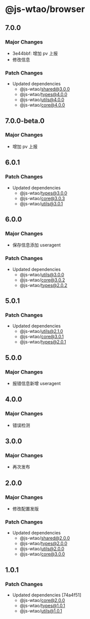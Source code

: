 # @js-wtao/browser

## 7.0.0

### Major Changes

- 3e44bbf: 增加 pv 上报
- 修改信息

### Patch Changes

- Updated dependencies
  - @js-wtao/shared@3.0.0
  - @js-wtao/types@4.0.0
  - @js-wtao/utils@4.0.0
  - @js-wtao/core@4.0.0

## 7.0.0-beta.0

### Major Changes

- 增加 pv 上报

## 6.0.1

### Patch Changes

- Updated dependencies
  - @js-wtao/types@3.0.0
  - @js-wtao/core@3.0.3
  - @js-wtao/utils@3.0.1

## 6.0.0

### Major Changes

- 保存信息添加 useragent

### Patch Changes

- Updated dependencies
  - @js-wtao/utils@3.0.0
  - @js-wtao/core@3.0.2
  - @js-wtao/types@2.0.2

## 5.0.1

### Patch Changes

- Updated dependencies
  - @js-wtao/utils@2.1.0
  - @js-wtao/core@3.0.1
  - @js-wtao/types@2.0.1

## 5.0.0

### Major Changes

- 报错信息新增 useragent

## 4.0.0

### Major Changes

- 错误检测

## 3.0.0

### Major Changes

- 再次发布

## 2.0.0

### Major Changes

- 修改配置发版

### Patch Changes

- Updated dependencies
  - @js-wtao/shared@2.0.0
  - @js-wtao/types@2.0.0
  - @js-wtao/utils@2.0.0
  - @js-wtao/core@3.0.0

## 1.0.1

### Patch Changes

- Updated dependencies [74a4f51]
  - @js-wtao/core@2.0.0
  - @js-wtao/types@1.0.1
  - @js-wtao/utils@1.0.1
